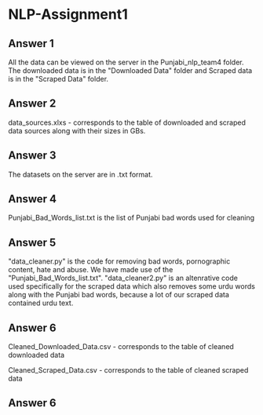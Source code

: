 # NLP-Assignment1

## Answer 1
All the data can be viewed on the server in the Punjabi_nlp_team4 folder. The downloaded data is in the "Downloaded Data" folder and Scraped data is in the "Scraped Data" folder.

## Answer 2
data_sources.xlxs - corresponds to the table of downloaded and scraped data sources along with their sizes in GBs.

## Answer 3
The datasets on the server are in .txt format.

## Answer 4
Punjabi_Bad_Words_list.txt is the list of Punjabi bad words used for cleaning

## Answer 5
"data_cleaner.py" is the code for removing bad words, pornographic content, hate and abuse. We have made use of the "Punjabi_Bad_Words_list.txt".
"data_cleaner2.py" is an altenrative code used specifically for the scraped data which also removes some urdu words along with the Punjabi bad words, because a lot of our scraped data contained urdu text.

## Answer 6
Cleaned_Downloaded_Data.csv - corresponds to the table of cleaned downloaded data

Cleaned_Scraped_Data.csv - corresponds to the table of cleaned scraped data

## Answer 6
